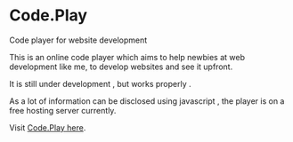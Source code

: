 # Code.Play
Code player for website development

This is an online code player which aims to help newbies at web development like me, to develop websites and see it upfront.

It is still under development , but works properly .

As a lot of information can be disclosed using javascript , the player is on a free hosting server currently.

Visit [Code.Play here](http://kaustubhhiware.pixub.com/public_html/Code.Play/).
